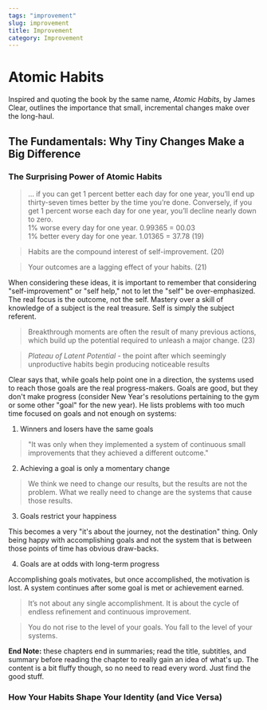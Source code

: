 ```yaml
---
tags: "improvement"
slug: improvement
title: Improvement
category: Improvement
---
```


# Atomic Habits

Inspired and quoting the book by the same name, *Atomic Habits*, by James Clear, outlines the importance that small, incremental changes make over the long-haul.

## The Fundamentals: Why Tiny Changes Make a Big Difference

### The Surprising Power of Atomic Habits

> ... if you can get 1 percent better each day for one year, you’ll end up thirty-seven times better by the time you’re done. Conversely, if you get 1 percent worse each day for one year, you’ll decline nearly down to zero.
> <br>1% worse every day for one year. 0.99365 = 00.03
> <br>1% better every day for one year. 1.01365 = 37.78 (19)

> Habits are the compound interest of self-improvement. (20)

> Your outcomes are a lagging effect of your habits. (21)

When considering these ideas, it is important to remember that considering "self-improvement" or "self help," not to let the "self" be over-emphasized. The real focus is the outcome, not the self. Mastery over a skill of knowledge of a subject is the real treasure. Self is simply the subject referent.

> Breakthrough moments are often the result of many previous actions, which build up the potential required to unleash a major change. (23)

> *Plateau of Latent Potential* - the point after which seemingly unproductive habits begin producing noticeable results

Clear says that, while goals help point one in a direction, the systems used to reach those goals are the real progress-makers. Goals are good, but they don't make progress (consider New Year's resolutions pertaining to the gym or some other "goal" for the new year). He lists problems with too much time focused on goals and not enough on systems:

1. Winners and losers have the same goals

> "It was only when they implemented a system of continuous small improvements that they achieved a different outcome."

2. Achieving a goal is only a momentary change

> We think we need to change our results, but the results are not the problem. What we really need to change are the systems that cause those results.

3. Goals restrict your happiness

This becomes a very "it's about the journey, not the destination" thing. Only being happy with accomplishing goals and not the system that is between those points of time has obvious draw-backs.

4. Goals are at odds with long-term progress

Accomplishing goals motivates, but once accomplished, the motivation is lost. A system continues after some goal is met or achievement earned.

> It’s not about any single accomplishment. It is about the cycle of endless refinement and continuous improvement.

> You do not rise to the level of your goals. You fall to the level of your systems.

**End Note:** these chapters end in summaries; read the title, subtitles, and summary before reading the chapter to really gain an idea of what's up. The content is a bit fluffy though, so no need to read every word. Just find the good stuff.

### How Your Habits Shape Your Identity (and Vice Versa)

